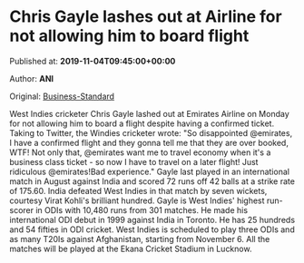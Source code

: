 
# Chris Gayle lashes out at Airline for not allowing him to board flight

Published at: **2019-11-04T09:45:00+00:00**

Author: **ANI**

Original: [Business-Standard](https://www.business-standard.com/article/news-ani/gayle-lashes-out-at-airline-for-not-allowing-him-to-board-flight-119110400784_1.html)

West Indies cricketer Chris Gayle lashed out at Emirates Airline on Monday for not allowing him to board a flight despite having a confirmed ticket.
Taking to Twitter, the Windies cricketer wrote: "So disappointed @emirates, I have a confirmed flight and they gonna tell me that they are over booked, WTF! Not only that, @emirates want me to travel economy when it's a business class ticket - so now I have to travel on a later flight! Just ridiculous @emirates!Bad experience."
Gayle last played in an international match in August against India and scored 72 runs off 42 balls at a strike rate of 175.60. India defeated West Indies in that match by seven wickets, courtesy Virat Kohli's brilliant hundred.
Gayle is West Indies' highest run-scorer in ODIs with 10,480 runs from 301 matches. He made his international ODI debut in 1999 against India in Toronto. He has 25 hundreds and 54 fifties in ODI cricket.
West Indies is scheduled to play three ODIs and as many T20Is against Afghanistan, starting from November 6. All the matches will be played at the Ekana Cricket Stadium in Lucknow.
